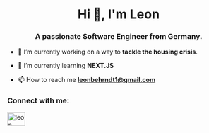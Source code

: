 <h1 align="center">Hi 👋, I'm Leon</h1>
<h3 align="center">A passionate Software Engineer from Germany.</h3>

- 🔭 I’m currently working on a way to **tackle the housing crisis**.

- 🌱 I’m currently learning **NEXT.JS**

- 📫 How to reach me **leonbehrndt1@gmail.com**

<h3 align="left">Connect with me:</h3>
<p align="left">
<a href="https://linkedin.com/in/leon behrndt" target="blank"><img align="center" src="https://raw.githubusercontent.com/rahuldkjain/github-profile-readme-generator/master/src/images/icons/Social/linked-in-alt.svg" alt="leon behrndt" height="30" width="40" /></a>
</p>
